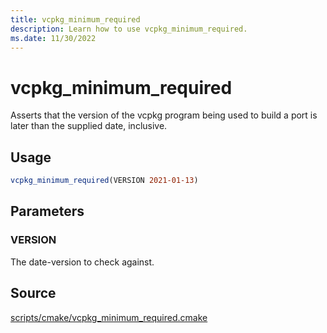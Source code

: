 ```yaml
---
title: vcpkg_minimum_required
description: Learn how to use vcpkg_minimum_required.
ms.date: 11/30/2022
---
```

# vcpkg_minimum_required

Asserts that the version of the vcpkg program being used to build a port is later than the supplied date, inclusive.

## Usage

```cmake
vcpkg_minimum_required(VERSION 2021-01-13)
```

## Parameters

### VERSION
The date-version to check against.

## Source

[scripts/cmake/vcpkg\_minimum\_required.cmake](https://github.com/Microsoft/vcpkg/blob/master/scripts/cmake/vcpkg_minimum_required.cmake)


